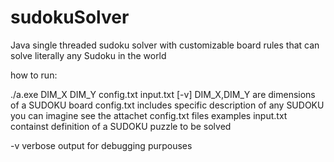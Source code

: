 # sudokuSolver
Java single threaded sudoku solver with customizable board rules that can solve literally any Sudoku in the world

how to run:

./a.exe DIM_X DIM_Y config.txt input.txt [-v]
DIM_X,DIM_Y are dimensions of a SUDOKU board
config.txt includes specific description of any SUDOKU you can imagine see the attachet config.txt files examples
input.txt containst definition of a SUDOKU puzzle to be solved

-v verbose output for debugging purpouses

